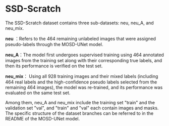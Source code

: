 # SSD-Scratch
The SSD-Scratch dataset contains three sub-datasets: neu, neu_A, and neu_mix.

**neu** ：Refers to the 464 remaining unlabeled images that were assigned pseudo-labels through the MOSD-UNet model.

**neu_A**：The model first undergoes supervised training using 464 annotated images from the training set along with their corresponding true labels, and then its performance is verified on the test set.

**neu_mix**： Using all 928 training images and their mixed labels (including 464 real labels and the high-confidence pseudo labels selected from the remaining 464 images), the model was re-trained, and its performance was evaluated on the same test set.

Among them, neu_A and neu_mix include the training set "train" and the validation set "val", and "train" and "val" each contain images and masks. The specific structure of the dataset branches can be referred to in the README of the MOSD-UNet model.
